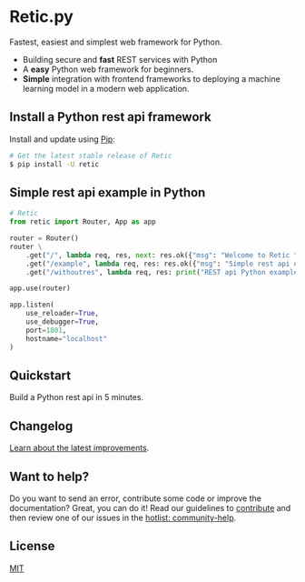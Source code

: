 # Retic.<span></span>py

Fastest, easiest and simplest web framework for Python.

* Building secure and **fast** REST services with Python
* A **easy** Python web framework for beginners.
* **Simple** integration with frontend frameworks to deploying a machine learning model in a modern web application.

## Install a Python rest api framework

Install and update using [Pip](https://pypi.org/):

```sh
# Get the latest stable release of Retic
$ pip install -U retic
```

## Simple rest api example in Python

```Python
# Retic
from retic import Router, App as app

router = Router()
router \
    .get("/", lambda req, res, next: res.ok({"msg": "Welcome to Retic ^^"})) \
    .get("/example", lambda req, res: res.ok({"msg": "Simple rest api example in Python"})) \
    .get("/withoutres", lambda req, res: print("REST api Python example"))

app.use(router)

app.listen(
    use_reloader=True,
    use_debugger=True,
    port=1801,
    hostname="localhost"
)
```

## Quickstart

Build a Python rest api in 5 minutes.

## Changelog

[Learn about the latest improvements][changelog].

## Want to help?

Do you want to send an error, contribute some code or improve the documentation? Great, you can do it! Read our guidelines to [contribute][contribute] and then review one of our issues in the [hotlist: community-help][hotlist].

## License

[MIT][LICENSE]

[LICENSE]: https://github.com/reticpy/retic/blob/dev_initial_app/LICENSE
[changelog]: https://github.com/reticpy/retic/blob/dev_initial_app/CHANGELOG.md
[contribute]: https://github.com/reticpy/retic/blob/dev_initial_app/CONTRIBUTING.md
[hotlist]: https://github.com/reticpy/retic/labels/hotlist%3A%20community-help